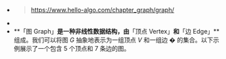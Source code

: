 - > https://www.hello-algo.com/chapter_graph/graph/
-
- **「图 Graph」**是一种非线性数据结构，由**「顶点 Vertex」**和**「边 Edge」**组成。我们可以将图 $G$ 抽象地表示为一组顶点 $V$ 和一组边 � 的集合。以下示例展示了一个包含 5 个顶点和 7 条边的图。